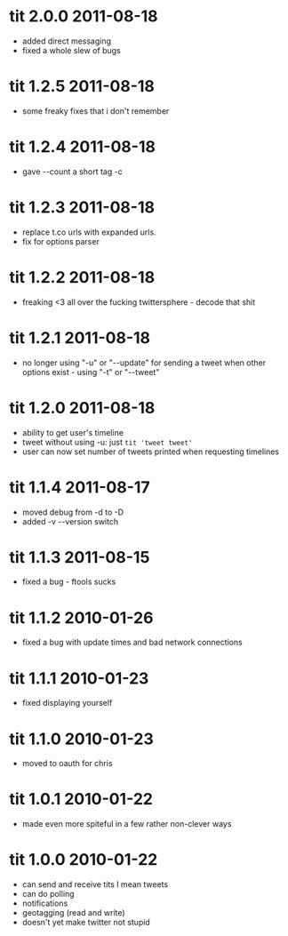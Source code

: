 # tit 2.0.0 2011-08-18

* added direct messaging
* fixed a whole slew of bugs

# tit 1.2.5 2011-08-18

* some freaky fixes that i don't remember

# tit 1.2.4 2011-08-18

* gave --count a short tag -c

# tit 1.2.3 2011-08-18

* replace t.co urls with expanded urls.
* fix for options parser

# tit 1.2.2 2011-08-18

* freaking &lt;3 all over the fucking twittersphere - decode that shit

# tit 1.2.1 2011-08-18

 * no longer using "-u" or "--update" for sending a tweet when other options exist - using "-t" or "--tweet"

# tit 1.2.0 2011-08-18

 * ability to get user's timeline
 * tweet without using -u: just `tit 'tweet tweet'`
 * user can now set number of tweets printed when requesting timelines

# tit 1.1.4 2011-08-17

 * moved debug from -d to -D
 * added -v --version switch

# tit 1.1.3 2011-08-15

 * fixed a bug - ftools sucks

# tit 1.1.2 2010-01-26

 * fixed a bug with update times and bad network connections

# tit 1.1.1 2010-01-23

 * fixed displaying yourself

# tit 1.1.0 2010-01-23

 * moved to oauth for chris

# tit 1.0.1 2010-01-22

 * made even more spiteful in a few rather non-clever ways

# tit 1.0.0 2010-01-22

 * can send and receive tits I mean tweets
 * can do polling
 * notifications
 * geotagging (read and write)
 * doesn't yet make twitter not stupid